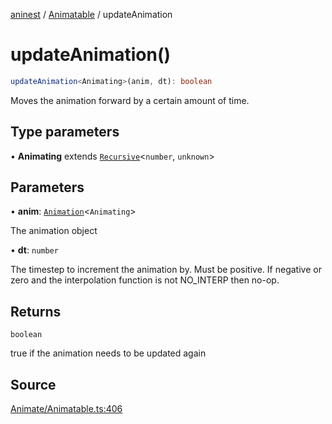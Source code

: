[aninest](../../index.md) / [Animatable](../index.md) / updateAnimation

# updateAnimation()

```ts
updateAnimation<Animating>(anim, dt): boolean
```

Moves the animation forward by a certain amount of time.

## Type parameters

• **Animating** extends [`Recursive`](../../RecursiveHelpers/type-aliases/Recursive.md)\<`number`, `unknown`\>

## Parameters

• **anim**: [`Animation`](../../AnimatableTypes/type-aliases/Animation.md)\<`Animating`\>

The animation object

• **dt**: `number`

The timestep to increment the animation by. Must be positive.
If negative or zero and the interpolation function is not NO_INTERP then no-op.

## Returns

`boolean`

true if the animation needs to be updated again

## Source

[Animate/Animatable.ts:406](https://github.com/zphrs/aninest/blob/f1bf3a3/src/Animate/Animatable.ts#L406)
